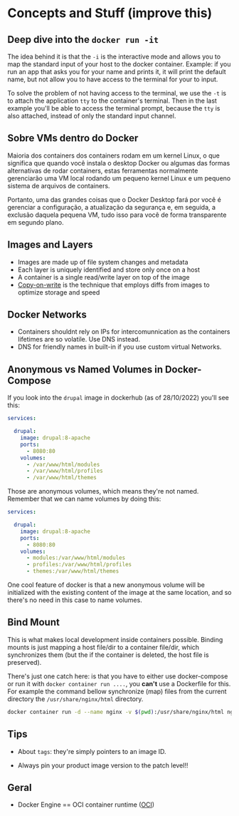 # Concepts and Stuff (improve this)

## Deep dive into the `docker run -it`

The idea behind it is that the `-i` is the interactive mode and allows you to map
the standard input of your host to the docker container.
Example: if you run an app that asks you for your name and prints it, it will
print the default name, but not allow you to have access to the terminal for your
to input.

To solve the problem of not having access to the terminal, we use the `-t` is to
attach the application `tty` to the container's terminal. Then in the last example
you'll be able to access the terminal prompt, because the `tty` is also attached,
instead of only the standard input channel.

## Sobre VMs dentro do Docker

Maioria dos containers dos containers rodam em um kernel Linux, o que significa
que quando você instala o desktop Docker ou algumas das formas alternativas de
rodar containers, estas ferramentas normalmente gerenciarão uma VM local rodando
um pequeno kernel Linux e um pequeno sistema de arquivos de containers.

Portanto, uma das grandes coisas que o Docker Desktop fará por você é gerenciar
a configuração, a atualização da segurança e, em seguida, a exclusão
daquela pequena VM, tudo isso para você de forma transparente em segundo plano.

## Images and Layers

- Images are made up of file system changes and metadata
- Each layer is uniquely identified and store only once on a host
- A container is a single read/write layer on top of the image
- [Copy-on-write](https://adaptive.svbtle.com/fundamentals-of-docker-storage)
is the technique that employs diffs from images to optimize storage and speed

## Docker Networks

- Containers shouldnt rely on IPs for intercomunnication as the containers
lifetimes are so volatile. Use DNS instead.
- DNS for friendly names in built-in if you use custom virtual Networks.

## Anonymous vs Named Volumes in Docker-Compose

If you look into the `drupal` image in dockerhub (as of 28/10/2022) you'll see this:

```yaml
services:

  drupal:
    image: drupal:8-apache
    ports:
      - 8080:80
    volumes:
      - /var/www/html/modules
      - /var/www/html/profiles
      - /var/www/html/themes
```

Those are anonymous volumes, which means they're not named. Remember that we can
name volumes by doing this:

```yaml
services:

  drupal:
    image: drupal:8-apache
    ports:
      - 8080:80
    volumes:
      - modules:/var/www/html/modules
      - profiles:/var/www/html/profiles
      - themes:/var/www/html/themes
```

One cool feature of docker is that a new anonymous volume will be initialized
with the existing content of the image at the same location, and so there's no
need in this case to name volumes.

## Bind Mount

This is what makes local development inside containers possible.
Binding mounts is just mapping a host file/dir to a container file/dir,
which synchronizes them (but the if the container is deleted, the host file is preserved).

There's just one catch here: is that you have to either use docker-compose or
run it with `docker container run ....`, you **can't** use a Dockerfile for this.
For example the command bellow synchronize (map) files from the current directory
the `/usr/share/nginx/html` directory.

```bash
docker container run -d --name nginx -v $(pwd):/usr/share/nginx/html nginx
```

## Tips

- About `tags`: they're simply pointers to an image ID.

- Always pin your product image version to the patch level!!

## Geral

- Docker Engine == OCI container runtime ([OCI](https://opencontainers.org/))
